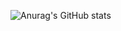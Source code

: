![Anurag's GitHub stats](https://github-readme-stats.vercel.app/api?username=wlgns410&show_icons=true&theme=dark&hide_border=true&bg_color=0d1007)
